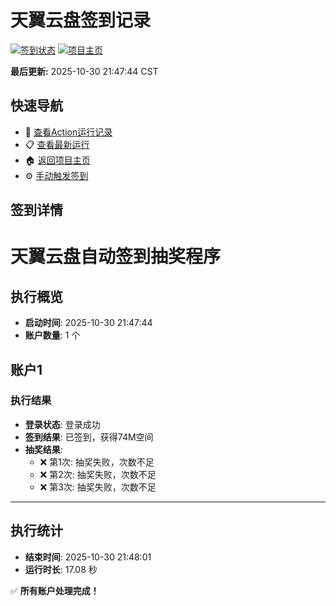 # 天翼云盘签到记录

[![签到状态](https://github.com/bddddd/189pan/actions/workflows/main.yml/badge.svg)](https://github.com/bddddd/189pan/actions/workflows/main.yml) [![项目主页](https://img.shields.io/badge/GitHub-项目主页-blue?logo=github)](https://github.com/bddddd/189pan)

**最后更新:** 2025-10-30 21:47:44 CST

## 快速导航

- 🔄 [查看Action运行记录](https://github.com/bddddd/189pan/actions)
- 📋 [查看最新运行](https://github.com/bddddd/189pan/actions/runs/18942831504)
- 🏠 [返回项目主页](https://github.com/bddddd/189pan)
- ⚙️ [手动触发签到](https://github.com/bddddd/189pan/actions/workflows/main.yml)

## 签到详情

# 天翼云盘自动签到抽奖程序

## 执行概览
- **启动时间**: 2025-10-30 21:47:44
- **账户数量**: 1 个

## 账户1
### 执行结果
- **登录状态**: 登录成功
- **签到结果**: 已签到，获得74M空间
- **抽奖结果**:
  - ❌ 第1次: 抽奖失败，次数不足
  - ❌ 第2次: 抽奖失败，次数不足
  - ❌ 第3次: 抽奖失败，次数不足

---
## 执行统计
- **结束时间**: 2025-10-30 21:48:01
- **运行时长**: 17.08 秒

✅ **所有账户处理完成！**
